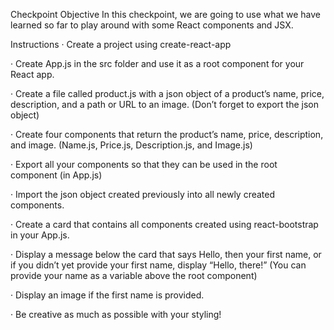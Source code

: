 Checkpoint Objective
In this checkpoint, we are going to use what we have learned so far to play around with some React components and JSX.

Instructions
· Create a project using create-react-app

· Create App.js in the src folder and use it as a root component for your React app.

· Create a file called product.js with a json object of a product’s name, price, description, and a path or URL to an image. (Don’t forget to export the json object)

· Create four components that return the product’s name, price, description, and image. (Name.js, Price.js, Description.js, and Image.js)

· Export all your components so that they can be used in the root component (in App.js)

· Import the json object created previously into all newly created components.

· Create a card that contains all components created using react-bootstrap in your App.js.

· Display a message below the card that says Hello, then your first name, or if you didn’t yet provide your first name, display “Hello, there!” (You can provide your name as a variable above the root component)

· Display an image if the first name is provided.

· Be creative as much as possible with your styling!

